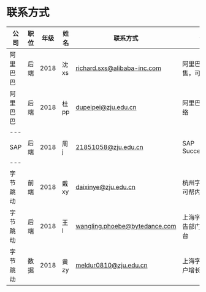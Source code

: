 # 联系方式

| 公司     | 职位 | 年级 | 姓名  | 联系方式                      | 备注                           |
| -------- | ---- | ---- | ----- | ----------------------------- | ------------------------------ |
| 阿里巴巴 | 后端 | 2018 | 沈 xs | richard.sxs@alibaba-inc.com   | 阿里巴巴新零售，可内推         |
| 阿里巴巴 | 后端 | 2018 | 杜 pp | dupeipei@zju.edu.cn           | 阿里巴巴菜鸟网络              |
| --- |
| SAP      | 后端 | 2018 | 周 j  | 21851058@zju.edu.cn           | SAP SuccessFactors             |
| --- |
| 字节跳动 | 前端 | 2018 | 戴 xy | daixinye@zju.edu.cn           | 杭州字节跳动，可帮内推         |
| 字节跳动 | 后端 | 2018 | 王 l  | wangling.phoebe@bytedance.com | 上海字节跳动广告部门商业化平台 |
| 字节跳动 | 数据 | 2018 | 黄 zy | meldur0810@zju.edu.cn         | 上海字节跳动用户增长部门       |
